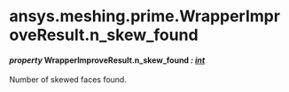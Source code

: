 <a id="ansys-meshing-prime-wrapperimproveresult-n-skew-found"></a>

# ansys.meshing.prime.WrapperImproveResult.n_skew_found

<a id="ansys.meshing.prime.WrapperImproveResult.n_skew_found"></a>

#### *property* WrapperImproveResult.n_skew_found *: [int](https://docs.python.org/3.11/library/functions.html#int)*

Number of skewed faces found.

<!-- !! processed by numpydoc !! -->
